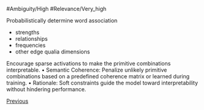 #Ambiguity/High
#Relevance/Very_high

Probabilistically determine word association
- strengths
- relationships
- frequencies
- other edge qualia dimensions

Encourage sparse activations to make the primitive combinations interpretable.
	• Semantic Coherence: Penalize unlikely primitive combinations based on a predefined coherence matrix or learned during training.
	• Rationale: Soft constraints guide the model toward interpretability without hindering performance.

[Previous](Ontology-Edge-Representation)